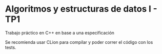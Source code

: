 # Algoritmos y estructuras de datos I - TP1
Trabajo práctico en C++ en base a una especificación

Se recomienda usar CLion para compilar y poder correr el código con los tests.
